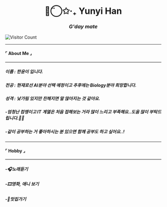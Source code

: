 


<h1 align="center">◡̈⃝✩‧₊ Yunyi Han </h1>
<h3 align="center"><i>G'day mate</i></h3>

![Visitor Count](https://visitor-badge.laobi.icu/badge?page_id=yunyiverse0.yunyiverse0)

---

#### ⌜ About Me ⌟

<hr style="border: 0; border-top: 1px solid #ccc;" />

##### 이름 : 한윤이 입니다.
##### 전공 : 현재로선 AI분야 선택 예정이고 추후에는 Biology분야 희망합니다.
##### 성격 : 낯가림 있지만 친해지면 말 많아지는 것 같아요.
#####              
##### -엄청난 컴맹이고 IT 계열은 처음 접해보는 거라 많이 느리고 부족해요..도움 많이 부탁드립니다.🙇‍♀
##### -같이 공부하는 거 좋아하시는 분 있으면 함께 공부도 하고 싶어요..!


---

#### ⌜ Hobby ⌟

<hr style="border: 0; border-top: 1px solid #ccc;" />

##### -🎧노래듣기
##### -🎞️영화, 애니 보기
##### -🍚맛집가기







